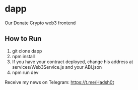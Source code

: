 # dapp

Our Donate Crypto web3 frontend

## How to Run

1. git clone dapp
2. npm install
3. If you have your contract deployed, change his address at services/Web3Service.js and your ABI.json
4. npm run dev

Receive my news on Telegram: https://t.me/Hadsh0t